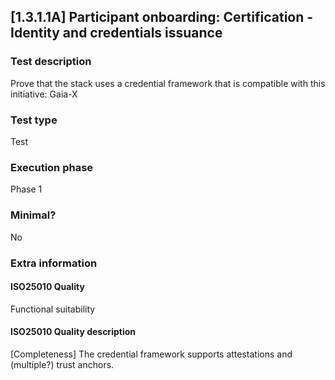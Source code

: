
## [1.3.1.1A] Participant onboarding: Certification - Identity and credentials issuance
 
### Test description
Prove that the stack uses a credential framework that is compatible with this initiative: Gaia-X
 
### Test type
Test
 
### Execution phase
Phase 1
 
### Minimal?
No
 
### Extra information
#### ISO25010 Quality
Functional suitability
#### ISO25010 Quality description
[Completeness] The credential framework supports attestations and (multiple?) trust anchors.
    